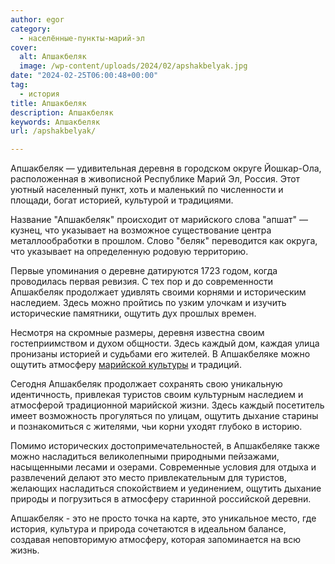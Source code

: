 ```yaml
---
author: egor
category:
  - населённые-пункты-марий-эл
cover:
  alt: Апшакбеляк
  image: /wp-content/uploads/2024/02/apshakbelyak.jpg
date: "2024-02-25T06:00:48+00:00"
tag:
  - история
title: Апшакбеляк
description: Апшакбеляк
keywords: Апшакбеляк
url: /apshakbelyak/

---
```

Апшакбеляк — удивительная деревня в городском округе Йошкар-Ола, расположенная в живописной Республике Марий Эл, Россия. Этот уютный населенный пункт, хоть и маленький по численности и площади, богат историей, культурой и традициями.

Название "Апшакбеляк" происходит от марийского слова "апшат" — кузнец, что указывает на возможное существование центра металлообработки в прошлом. Слово "беляк" переводится как округа, что указывает на определенную родовую территорию.

Первые упоминания о деревне датируются 1723 годом, когда проводилась первая ревизия. С тех пор и до современности Апшакбеляк продолжает удивлять своими корнями и историческим наследием. Здесь можно пройтись по узким улочкам и изучить исторические памятники, ощутить дух прошлых времен.

Несмотря на скромные размеры, деревня известна своим гостеприимством и духом общности. Здесь каждый дом, каждая улица пронизаны историей и судьбами его жителей. В Апшакбеляке можно ощутить атмосферу [марийской культуры](/shorykjol/) и традиций.

Сегодня Апшакбеляк продолжает сохранять свою уникальную идентичность, привлекая туристов своим культурным наследием и атмосферой традиционной марийской жизни. Здесь каждый посетитель имеет возможность прогуляться по улицам, ощутить дыхание старины и познакомиться с жителями, чьи корни уходят глубоко в историю.

Помимо исторических достопримечательностей, в Апшакбеляке также можно насладиться великолепными природными пейзажами, насыщенными лесами и озерами. Современные условия для отдыха и развлечений делают это место привлекательным для туристов, желающих насладиться спокойствием и уединением, ощутить дыхание природы и погрузиться в атмосферу старинной российской деревни.

Апшакбеляк \- это не просто точка на карте, это уникальное место, где история, культура и природа сочетаются в идеальном балансе, создавая неповторимую атмосферу, которая запоминается на всю жизнь.
